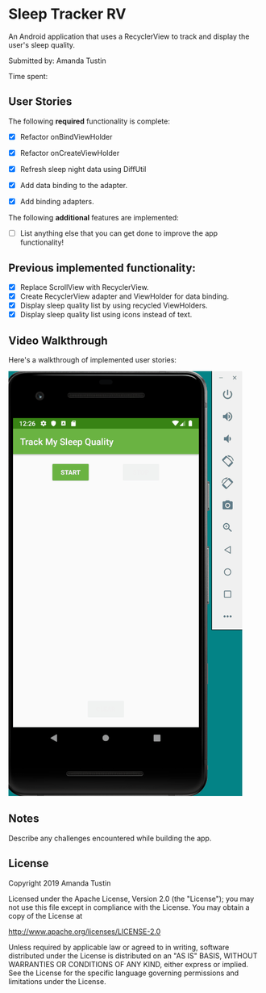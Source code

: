 # Sleep Tracker RV

An Android application that uses a RecyclerView to track and display the user's sleep quality.

Submitted by: Amanda Tustin

Time spent: 

## User Stories

The following **required** functionality is complete:

* [X] Refactor onBindViewHolder
* [X] Refactor onCreateViewHolder
* [X] Refresh sleep night data using DiffUtil
* [X] Add data binding to the adapter.
* [X] Add binding adapters.


The following **additional** features are implemented:

* [ ] List anything else that you can get done to improve the app functionality!

## Previous implemented functionality:

* [X] Replace ScrollView with RecyclerView.
* [X] Create RecyclerView adapter and ViewHolder for data binding.
* [X] Display sleep quality list by using recycled ViewHolders.
* [X] Display sleep quality list using icons instead of text.

## Video Walkthrough

Here's a walkthrough of implemented user stories:

<img src='sleep_tracker_RV_demo.gif' title='Sleep Tracker RecyclerView animated demo' alt='Sleep Tracker RecyclerView demo' />

## Notes

Describe any challenges encountered while building the app.

## License

Copyright 2019 Amanda Tustin

Licensed under the Apache License, Version 2.0 (the "License");
you may not use this file except in compliance with the License.
You may obtain a copy of the License at

http://www.apache.org/licenses/LICENSE-2.0

Unless required by applicable law or agreed to in writing, software
distributed under the License is distributed on an "AS IS" BASIS,
WITHOUT WARRANTIES OR CONDITIONS OF ANY KIND, either express or implied.
See the License for the specific language governing permissions and
limitations under the License.
